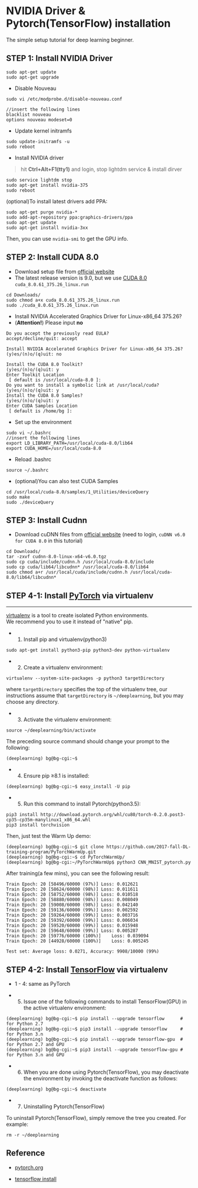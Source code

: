 # NVIDIA Driver & Pytorch(TensorFlow) installation 

The simple setup tutorial for deep learning beginner. 

## STEP 1: Install NVIDIA Driver


```
sudo apt-get update
sudo apt-get upgrade
```

- Disable Nouveau

```
sudo vi /etc/modprobe.d/disable-nouveau.conf

//insert the following lines
blacklist nouveau
options nouveau modeset=0

```

- Update kernel initramfs

```
sudo update-initramfs -u
sudo reboot
```

- Install NVIDIA driver

> hit **Ctrl+Alt+F1(tty1)** and login, stop lightdm service & install dirver

```
sudo service lightdm stop
sudo apt-get install nvidia-375
sudo reboot
```

(optional)To install latest drivers add PPA:

```
sudo apt-get purge nvidia-*
sudo add-apt-repository ppa:graphics-drivers/ppa
sudo apt-get update
sudo apt-get install nvidia-3xx
```

Then, you can use ``nvidia-smi`` to get the GPU info.

## STEP 2: Install CUDA 8.0

- Download setup file from [official website][1]
- The latest release version is 9.0, but we use [CUDA 8.0][2] ``cuda_8.0.61_375.26_linux.run``


```
cd Downloads/
sudo chmod a+x cuda_8.0.61_375.26_linux.run
sudo ./cuda_8.0.61_375.26_linux.run
```

- Install NVIDIA Accelerated Graphics Driver for Linux-x86_64 375.26?
- (**Attention!**) Please input **no** 

```
Do you accept the previously read EULA?
accept/decline/quit: accept

Install NVIDIA Accelerated Graphics Driver for Linux-x86_64 375.26?
(y)es/(n)o/(q)uit: no

Install the CUDA 8.0 Toolkit?
(y)es/(n)o/(q)uit: y
Enter Toolkit Location
 [ default is /usr/local/cuda-8.0 ]: 
Do you want to install a symbolic link at /usr/local/cuda?
(y)es/(n)o/(q)uit: y
Install the CUDA 8.0 Samples?
(y)es/(n)o/(q)uit: y
Enter CUDA Samples Location
 [ default is /home/bg ]: 

```

- Set up the environment

```
sudo vi ~/.bashrc  
//insert the following lines
export LD_LIBRARY_PATH=/usr/local/cuda-8.0/lib64
export CUDA_HOME=/usr/local/cuda-8.0
```

- Reload .bashrc

```
source ~/.bashrc
```

- (optional)You can also test CUDA Samples

```
cd /usr/local/cuda-8.0/samples/1_Utilities/deviceQuery
sudo make
sudo ./deviceQuery
```

## STEP 3: Install Cudnn


- Download cuDNN files from [official website][3] (need to login, ``cuDNN v6.0 for CUDA 8.0`` in this tutorial)

```
cd Downloads/
tar -zxvf cudnn-8.0-linux-x64-v6.0.tgz
sudo cp cuda/include/cudnn.h /usr/local/cuda-8.0/include
sudo cp cuda/lib64/libcudnn* /usr/local/cuda-8.0/lib64
sudo chmod a+r /usr/local/cuda/include/cudnn.h /usr/local/cuda-8.0/lib64/libcudnn*
```

## STEP 4-1: Install [PyTorch][4] via virtualenv

----------

[virtualenv][5] is a tool to create isolated Python environments.  
We recommend you to use it instead of "native" pip.

- 1) Install pip and virtualenv(python3)

```
sudo apt-get install python3-pip python3-dev python-virtualenv
```

- 2) Create a virtualenv environment:
```
virtualenv --system-site-packages -p python3 targetDirectory 
```
where ``targetDirectory`` specifies the top of the virtualenv tree, our instructions assume that ``targetDirectory`` is ``~/deeplearning``, but you may choose any directory.

- 3) Activate the virtualenv environment:

```
source ~/deeplearning/bin/activate
```

The preceding source command should change your prompt to the following:

```
(deeplearning) bg@bg-cgi:~$
```

- 4) Ensure pip ≥8.1 is installed:

```
(deeplearning) bg@bg-cgi:~$ easy_install -U pip
```

- 5) Run this command to install Pytorch(python3.5):

```
pip3 install http://download.pytorch.org/whl/cu80/torch-0.2.0.post3-cp35-cp35m-manylinux1_x86_64.whl 
pip3 install torchvision
```

Then, just test the Warm Up demo:

```
(deeplearning) bg@bg-cgi:~$ git clone https://github.com/2017-fall-DL-training-program/PyTorchWarmUp.git
(deeplearning) bg@bg-cgi:~$ cd PyTorchWarmUp/
(deeplearning) bg@bg-cgi:~/PyTorchWarmUp$ python3 CNN_MNIST_pytorch.py
```

After training(a few mins), you can see the following result:

```
Train Epoch: 20 [58496/60000 (97%)] Loss: 0.012621
Train Epoch: 20 [58624/60000 (98%)] Loss: 0.011611
Train Epoch: 20 [58752/60000 (98%)] Loss: 0.010518
Train Epoch: 20 [58880/60000 (98%)] Loss: 0.008049
Train Epoch: 20 [59008/60000 (98%)] Loss: 0.042140
Train Epoch: 20 [59136/60000 (99%)] Loss: 0.002592
Train Epoch: 20 [59264/60000 (99%)] Loss: 0.003716
Train Epoch: 20 [59392/60000 (99%)] Loss: 0.006034
Train Epoch: 20 [59520/60000 (99%)] Loss: 0.015948
Train Epoch: 20 [59648/60000 (99%)] Loss: 0.005287
Train Epoch: 20 [59776/60000 (100%)]    Loss: 0.039094
Train Epoch: 20 [44928/60000 (100%)]    Loss: 0.005245

Test set: Average loss: 0.0271, Accuracy: 9908/10000 (99%)

```

## STEP 4-2: Install [TensorFlow][6] via virtualenv


- 1 - 4: same as PyTorch

- 5) Issue one of the following commands to install TensorFlow(GPU) in the active virtualenv environment:

```
(deeplearning) bg@bg-cgi:~$ pip install --upgrade tensorflow      # for Python 2.7
(deeplearning) bg@bg-cgi:~$ pip3 install --upgrade tensorflow     # for Python 3.n
(deeplearning) bg@bg-cgi:~$ pip install --upgrade tensorflow-gpu  # for Python 2.7 and GPU
(deeplearning) bg@bg-cgi:~$ pip3 install --upgrade tensorflow-gpu # for Python 3.n and GPU

```

- 6) When you are done using Pytorch(TensorFlow), you may deactivate the environment by invoking the deactivate function as follows:

```
(deeplearning) bg@bg-cgi:~$ deactivate 
```


- 7) Uninstalling Pytorch(TensorFlow)

To uninstall Pytorch(TensorFlow), simply remove the tree you created. For example:

```
rm -r ~/deeplearning
```

## Reference

- [pytorch.org][7]
- [tensorflow install][8]


  [1]: https://developer.nvidia.com/cuda-downloads
  [2]: https://developer.nvidia.com/cuda-toolkit-archive
  [3]: https://developer.nvidia.com/rdp/cudnn-download
  [4]: http://pytorch.org/
  [5]: https://github.com/pypa/virtualenv
  [6]: https://www.tensorflow.org/install/
  [7]: http://pytorch.org/
  [8]: https://www.tensorflow.org/install/install_linux